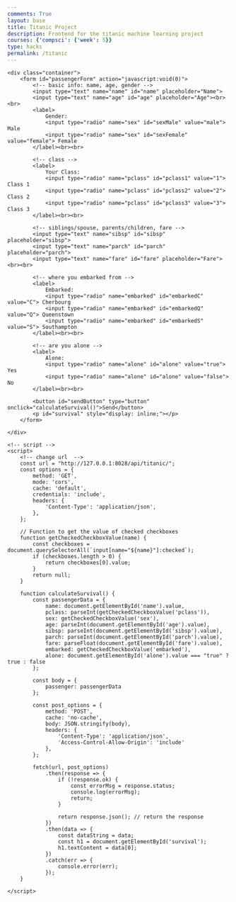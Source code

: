 ```yaml
---
comments: True
layout: base
title: Titanic Project
description: Frontend for the titanic machine learning project
courses: {'compsci': {'week': 5}}
type: hacks
permalink: /titanic
---
```


<html lang="en">

<head>
    <meta charset="UTF-8">
    <meta name="viewport" content="width=device-width, initial-scale=1.0">
    <title>Titanic Survival</title>
</head>

<body>
    <link rel="preconnect" href="https://fonts.gstatic.com">
    <link href="https://fonts.googleapis.com/css2?family=Montserrat:wght@300;400;500&display=swap" rel="stylesheet">

    <div class="container">
        <form id="passengerForm" action="javascript:void(0)">
            <!-- basic info: name, age, gender -->
            <input type="text" name="name" id="name" placeholder="Name">
            <input type="text" name="age" id="age" placeholder="Age"><br><br>
            <label>
                Gender:
                <input type="radio" name="sex" id="sexMale" value="male"> Male
                <input type="radio" name="sex" id="sexFemale" value="female"> Female
            </label><br><br>

            <!-- class -->
            <label>
                Your Class:
                <input type="radio" name="pclass" id="pclass1" value="1"> Class 1
                <input type="radio" name="pclass" id="pclass2" value="2"> Class 2
                <input type="radio" name="pclass" id="pclass3" value="3"> Class 3
            </label><br><br>

            <!-- siblings/spouse, parents/children, fare -->
            <input type="text" name="sibsp" id="sibsp" placeholder="sibsp">
            <input type="text" name="parch" id="parch" placeholder="parch">
            <input type="text" name="fare" id="fare" placeholder="Fare"><br><br>

            <!-- where you embarked from -->
            <label>
                Embarked:
                <input type="radio" name="embarked" id="embarkedC" value="C"> Cherbourg
                <input type="radio" name="embarked" id="embarkedQ" value="Q"> Queenstown
                <input type="radio" name="embarked" id="embarkedS" value="S"> Southampton
            </label><br><br>

            <!-- are you alone -->
            <label>
                Alone:
                <input type="radio" name="alone" id="alone" value="true"> Yes
                <input type="radio" name="alone" id="alone" value="false"> No
            </label><br><br>

            <button id="sendButton" type="button" onclick="calculateSurvival()">Send</button>
            <p id="survival" style="display: inline;"></p>
        </form>

    </div>

    <!-- script -->
    <script>
        <!-- change url  -->
        const url = "http://127.0.0.1:8028/api/titanic/"; 
        const options = {
            method: 'GET',
            mode: 'cors',
            cache: 'default',
            credentials: 'include',
            headers: {
                'Content-Type': 'application/json',
            },
        };

        // Function to get the value of checked checkboxes
        function getCheckedCheckboxValue(name) {
            const checkboxes = document.querySelectorAll(`input[name="${name}"]:checked`);
            if (checkboxes.length > 0) {
                return checkboxes[0].value;
            }
            return null;
        }

        function calculateSurvival() {
            const passengerData = {
                name: document.getElementById('name').value,
                pclass: parseInt(getCheckedCheckboxValue('pclass')),
                sex: getCheckedCheckboxValue('sex'),
                age: parseInt(document.getElementById('age').value),
                sibsp: parseInt(document.getElementById('sibsp').value),
                parch: parseInt(document.getElementById('parch').value),
                fare: parseFloat(document.getElementById('fare').value),
                embarked: getCheckedCheckboxValue('embarked'),
                alone: document.getElementById('alone').value === "true" ? true : false
            };

            const body = {
                passenger: passengerData
            };

            const post_options = {
                method: 'POST',
                cache: 'no-cache',
                body: JSON.stringify(body),
                headers: {
                    'Content-Type': 'application/json',
                    'Access-Control-Allow-Origin': 'include'
                },
            };

            fetch(url, post_options)
                .then(response => {
                    if (!response.ok) {
                        const errorMsg = response.status;
                        console.log(errorMsg);
                        return;
                    }

                    return response.json(); // return the response
                })
                .then(data => {
                    const dataString = data;
                    const h1 = document.getElementById('survival');
                    h1.textContent = data[0];
                })
                .catch(err => {
                    console.error(err);
                });
        }

    </script>
</body>

</html>